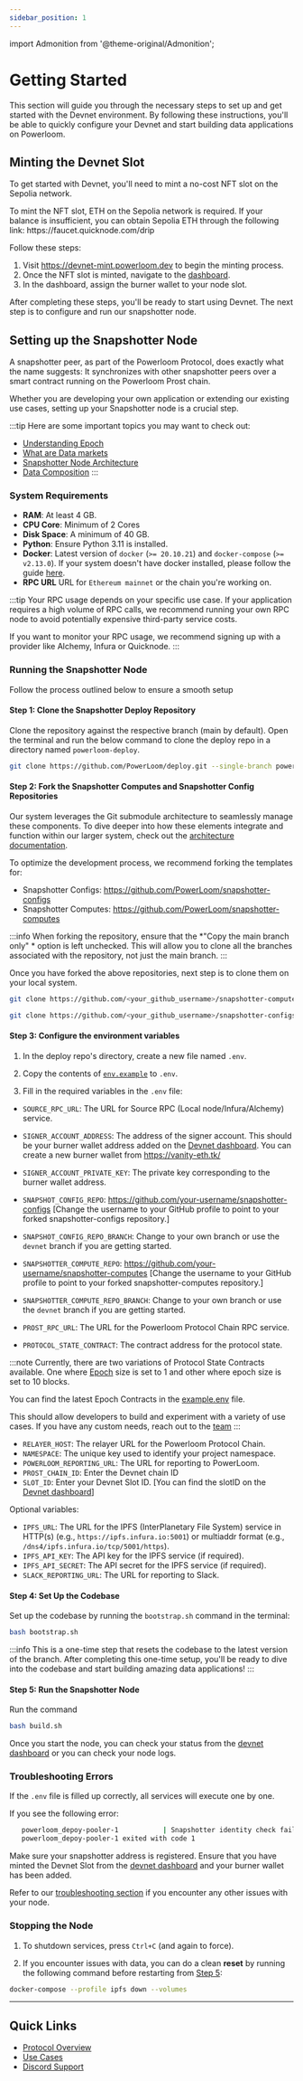 ```yaml
---
sidebar_position: 1
---
```


import Admonition from '@theme-original/Admonition';

# Getting Started
This section will guide you through the necessary steps to set up and get started with the Devnet environment. By following these instructions, you'll be able to quickly configure your Devnet and start building data applications on Powerloom.

## Minting the Devnet Slot
To get started with Devnet, you'll need to mint a no-cost NFT slot on the Sepolia network. 

<Admonition type="tip" icon="📢" title="Ethereum Sepolia Faucet">
To mint the NFT slot, ETH on the Sepolia network is required. If your balance is insufficient, you can obtain Sepolia ETH through the following link: https://faucet.quicknode.com/drip
</Admonition>

Follow these steps:

1. Visit https://devnet-mint.powerloom.dev to begin the minting process.
2. Once the NFT slot is minted, navigate to the [dashboard](https://devnet-mint.powerloom.dev/dashboard).
3. In the dashboard, assign the burner wallet to your node slot.

After completing these steps, you'll be ready to start using Devnet. The next step is to configure and run our snapshotter node. 

## Setting up the Snapshotter Node
A snapshotter peer, as part of the Powerloom Protocol, does exactly what the name suggests: It synchronizes with other snapshotter peers over a smart contract running on the Powerloom Prost chain. 

Whether you are developing your own application or extending our existing use cases, setting up your Snapshotter node is a crucial step.


:::tip
Here are some important topics you may want to check out: 
- [Understanding Epoch](../../Protocol/Specifications/Epoch.md)
- [What are Data markets](../../Protocol/data-sources.md)
- [Snapshotter Node Architecture](../snapshotter-node/architecture.md)
- [Data Composition](../../Protocol/data-composition.md)
:::

### System Requirements

- **RAM**: At least 4 GB.
- **CPU Core**: Minimum of 2 Cores
- **Disk Space**: A minimum of 40 GB.
- **Python**: Ensure Python 3.11 is installed.
- **Docker**: Latest version of `docker` (`>= 20.10.21`) and `docker-compose` (`>= v2.13.0`). If your system doesn't have docker installed, please follow the guide [here](https://www.baeldung.com/ops/docker-install-windows-linux-mac). 
- **RPC URL** URL for `Ethereum mainnet` or the chain you're working on.

:::tip
Your RPC usage depends on your specific use case. If your application requires a high volume of RPC calls, we recommend running your own RPC node to avoid potentially expensive third-party service costs.

If you want to monitor your RPC usage, we recommend signing up with a provider like Alchemy, Infura or Quicknode.
:::

### Running the Snapshotter Node
Follow the process outlined below to ensure a smooth setup

#### Step 1: Clone the Snapshotter Deploy Repository

Clone the repository against the respective branch (main by default). Open the terminal and run the below command to clone the deploy repo in a directory named `powerloom-deploy`.

```bash
git clone https://github.com/PowerLoom/deploy.git --single-branch powerloom_deploy --branch devnet && cd powerloom_deploy
```

#### Step 2: Fork the Snapshotter Computes and Snapshotter Config Repositories

Our system leverages the Git submodule architecture to seamlessly manage these components. To dive deeper into how these elements integrate and function within our larger system, check out the [architecture documentation](https://docs.powerloom.io/docs/build-with-powerloom/snapshotter-node/architecture).

To optimize the development process, we recommend forking the templates for:

- Snapshotter Configs: https://github.com/PowerLoom/snapshotter-configs
- Snapshotter Computes: https://github.com/PowerLoom/snapshotter-computes

:::info
When forking the repository, ensure that the *"Copy the main branch only" * option is left unchecked. This will allow you to clone all the branches associated with the repository, not just the main branch.
:::

Once you have forked the above repositories, next step is to clone them on your local system. 

```bash
git clone https://github.com/<your_github_username>/snapshotter-computes
```
```bash
git clone https://github.com/<your_github_username>/snapshotter-configs
```

#### Step 3: Configure the environment variables

1. In the deploy repo's directory, create a new file named `.env`.

2. Copy the contents of [`env.example`](https://github.com/PowerLoom/deploy/blob/devnet/env.example) to `.env`.

3. Fill in the required variables in the `.env` file:

- `SOURCE_RPC_URL`: The URL for Source RPC (Local node/Infura/Alchemy) service.

- `SIGNER_ACCOUNT_ADDRESS`: The address of the signer account. This should be your burner wallet address added on the [Devnet dashboard](https://devnet-mint.powerloom.dev/dashboard). You can create a new burner wallet from https://vanity-eth.tk/ 

- `SIGNER_ACCOUNT_PRIVATE_KEY`: The private key corresponding to the burner wallet address.
- `SNAPSHOT_CONFIG_REPO`: https://github.com/your-username/snapshotter-configs [Change the username to your GitHub profile to point to your forked snapshotter-configs repository.]
- `SNAPSHOT_CONFIG_REPO_BRANCH`: Change to your own branch or use the `devnet` branch if you are getting started.
- `SNAPSHOTTER_COMPUTE_REPO`:  https://github.com/your-username/snapshotter-computes [Change the username to your GitHub profile to point to your forked snapshotter-computes repository.]
- `SNAPSHOTTER_COMPUTE_REPO_BRANCH`: Change to your own branch or use the `devnet` branch if you are getting started.
- `PROST_RPC_URL`: The URL for the Powerloom Protocol Chain RPC service.
- `PROTOCOL_STATE_CONTRACT`: The contract address for the protocol state.

:::note
Currently, there are two variations of Protocol State Contracts available. One where [Epoch](../../Protocol/Specifications/Epoch.md) size is set to 1 and other where epoch size is set to 10 blocks. 

You can find the latest Epoch Contracts in the [example.env](https://github.com/PowerLoom/deploy/blob/devnet/env.example) file. 

This should allow developers to build and experiment with a variety of use cases. If you have any custom needs, reach out to the [team](https://discord.com/invite/powerloom)
:::

- `RELAYER_HOST`: The relayer URL for the Powerloom Protocol Chain.
- `NAMESPACE`: The unique key used to identify your project namespace.
- `POWERLOOM_REPORTING_URL`: The URL for reporting to PowerLoom.
- `PROST_CHAIN_ID`: Enter the Devnet chain ID
- `SLOT_ID`: Enter your Devnet Slot ID. [You can find the slotID on the [Devnet dashboard](https://devnet-mint.powerloom.dev/dashboard)]

Optional variables:

- `IPFS_URL`: The URL for the IPFS (InterPlanetary File System) service in HTTP(s) (e.g., `https://ipfs.infura.io:5001`) or multiaddr format (e.g., `/dns4/ipfs.infura.io/tcp/5001/https`).
- `IPFS_API_KEY`: The API key for the IPFS service (if required).
- `IPFS_API_SECRET`: The API secret for the IPFS service (if required).
- `SLACK_REPORTING_URL`: The URL for reporting to Slack.

#### Step 4: Set Up the Codebase

Set up the codebase by running the `bootstrap.sh` command in the terminal:

```bash
bash bootstrap.sh
```

:::info
This is a one-time step that resets the codebase to the latest version of the branch. 
After completing this one-time setup, you'll be ready to dive into the codebase and start building amazing data applications!
:::

#### Step 5: Run the Snapshotter Node

Run the command

```bash
bash build.sh
```
Once you start the node, you can check your status from the [devnet dashboard](https://mint-devnet.powerloom.network) or you can check your node logs.

### Troubleshooting Errors

If the `.env` file is filled up correctly, all services will execute one by one.

 If you see the following error:

 ```bash
    powerloom_depoy-pooler-1           | Snapshotter identity check failed on protocol smart contract
    powerloom_depoy-pooler-1 exited with code 1
```
    
Make sure your snapshotter address is registered. Ensure that you have minted the Devnet Slot from the [devnet dashboard](https://mint-devnet.powerloom.network) and your burner wallet has been added.

Refer to our [troubleshooting section](../../build-with-powerloom/snapshotter-node/full-node/troubleshooting.md) if you encounter any other issues with your node.

### Stopping the Node

1. To shutdown services, press `Ctrl+C` (and again to force).

2. If you encounter issues with data, you can do a clean **reset** by running the following command before restarting from [Step 5](#step-5-run-the-snapshotter-node):

```bash
docker-compose --profile ipfs down --volumes
```

---

## Quick Links
- [Protocol Overview](../../Protocol/)
- [Use Cases](../use-cases/)
- [Discord Support](https://discord.com/invite/powerloom)